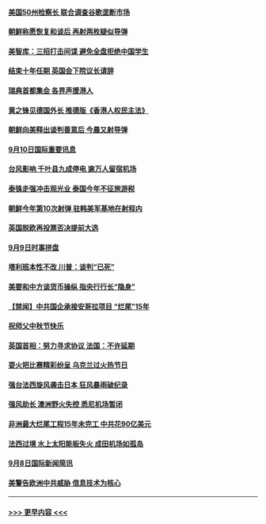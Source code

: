 #### [美国50州检察长 联合调查谷歌垄断市场](../pages/prog202/a102661963.md?t=09101655) 
#### [朝鲜称愿恢复和谈后 再射两枚疑似导弹](../pages/prog202/a102661930.md?t=09101655) 
#### [美智库：三招打击间谍 避免全盘拒绝中国学生](../pages/prog202/a102661754.md?t=09101655) 
#### [结束十年任期 英国会下院议长请辞](../pages/prog202/a102661692.md?t=09101655) 
#### [瑞典首都集会 各界声援港人](../pages/prog202/a102661722.md?t=09101655) 
#### [黄之锋见德国外长 推德版《香港人权民主法》](../pages/prog202/a102661715.md?t=09101655) 
#### [朝鲜向美释出谈判善意后 今晨又射导弹](../pages/prog202/a102661700.md?t=09101655) 
#### [9月10日国际重要讯息](../pages/prog202/a102661697.md?t=09101655) 
#### [台风影响 千叶县九成停电 逾万人留宿机场](../pages/prog202/a102661669.md?t=09101655) 
#### [泰铢走强冲击观光业 泰国今年不征旅游税](../pages/prog202/a102661659.md?t=09101655) 
#### [朝鲜今年第10次射弹 驻韩美军基地在射程内](../pages/prog202/a102661526.md?t=09101655) 
#### [英国脱欧再投票否决提前大选](../pages/prog202/a102661403.md?t=09101655) 
#### [9月9日时事拼盘](../pages/prog202/a102661357.md?t=09101655) 
#### [塔利班本性不改 川普：谈判“已死”](../pages/prog202/a102661318.md?t=09101655) 
#### [美要和中方谈货币操纵 指央行行长“隐身”](../pages/prog202/a102661297.md?t=09101655) 
#### [【禁闻】中共国企承接安哥拉项目 “烂尾”15年](../pages/prog202/a102661293.md?t=09101655) 
#### [祝师父中秋节快乐](../pages/prog202/a102661228.md?t=09101655) 
#### [英国首相：努力寻求协议  法国：不许延期](../pages/prog202/a102661177.md?t=09101655) 
#### [耍火把比赛精彩纷呈 乌克兰过火热节日](../pages/prog202/a102661164.md?t=09101655) 
#### [强台法西旋风袭击日本  狂风暴雨破纪录](../pages/prog202/a102661146.md?t=09101655) 
#### [强风助长 澳洲野火失控 悉尼机场暂闭](../pages/prog202/a102661143.md?t=09101655) 
#### [非洲最大烂尾工程15年未完工 中共花90亿美元](../pages/prog202/a102661038.md?t=09101655) 
#### [法西过境 水上太阳能板失火 成田机场如孤岛](../pages/prog202/a102661013.md?t=09101655) 
#### [9月8日国际新闻简讯](../pages/prog202/a102661005.md?t=09101655) 
#### [美警告欧洲中共威胁  信息技术为核心](../pages/prog202/a102661009.md?t=09101655) 

----
#### [ >>> 更早内容 <<< ](../indexes/prog202-earlier.md)

